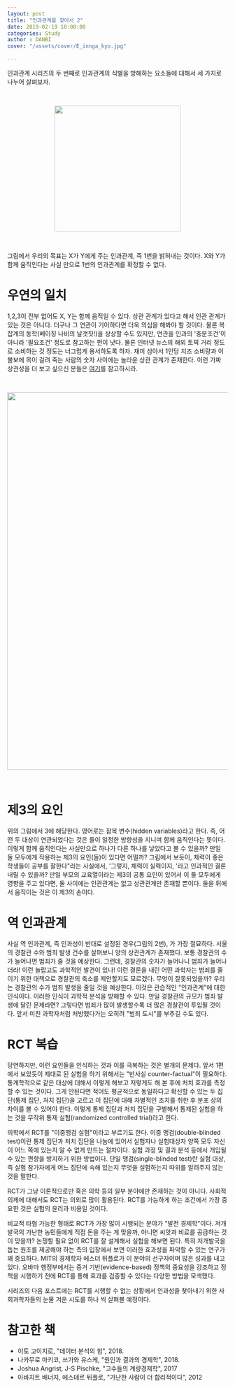 ```yaml
---  
layout: post  
title: "인과관계를 찾아서 2"  
date: 2019-02-19 10:00:00  
categories: Study
author : DANBI  
cover: "/assets/cover/E_innga_kyo.jpg"  

---
```


인과관계 시리즈의 두 번째로 인과관계의 식별을 방해하는 요소들에 대해서 세 가지로 나누어 살펴보자. 

<br>
<p align="center"><kbd>
<img src="/assets/etc/causality_part2/causality.png" style="width:3in">
</kbd></p>
<br>



그림에서 우리의 목표는 X가 Y에게 주는 인과관계, 즉 1번을 밝혀내는 것이다. X와 Y가 함께 움직인다는 사실 만으로 1번의 인과관계를 확정할 수 없다. 

# 우연의 일치

1,2,3이 전부 없어도 X, Y는 함께 움직일 수 있다. 상관 관계가 있다고 해서 인관 관계가 있는 것은 아니다. 더구나 그 연관이 기이하다면 더욱 의심을 해봐야 할 것이다. 물론 복잡계의 동학(베이징 나비의 날갯짓!)을 상상할 수도 있지만, 연관을 인과의 '충분조건'이 아니라 '필요조건' 정도로 참고하는 편이 낫다. 물론 인터넷 뉴스의 해외 토픽 거리 정도로 소비하는 것 정도는 너그럽게 용서하도록 하자.  재미 삼아서 1인당 치즈 소비량과 이불보에 목이 걸려 죽는 사람의 숫자 사이에는 놀라운 상관 관계가 존재한다. 이런 가짜 상관성을 더 보고 싶으신 분들은 [여기](http://www.tylervigen.com/spurious-correlations)를 참고하시라. 

<br>
<p align="center"><kbd>
<img src="/assets/etc/causality_part2/chart.png" style="width:9in">
</kbd></p>
<br>

#  제3의  요인

위의 그림에서 3에 해당한다. 영어로는 잠복 변수(hidden variables)라고 한다. 즉, 어떤 두 대상이 연관되었다는 것은 둘이 일정한 방향성을 지니며 함께 움직인다는 뜻이다. 이렇게 함께 움직인다는 사실만으로 하나가 다른 하나를 낳았다고 볼 수 있을까? 만일 둘 모두에게 작용하는  제3의  요인(들)이 있다면 어떨까? 그림에서 보듯이, 체력이 좋은 학생들이 공부를 잘한다"라는 사실에서, '그렇지, 체력이  실력이지, '라고  인과적인 결론 내릴 수 있을까? 만일 부모의 교육열이라는  제3의  공통 요인이 있어서 이 둘 모두에게 영향을 주고 있다면, 둘 사이에는 인관관계는 없고 상관관계만 존재할 뿐이다. 둘을 뒤에서 움직이는 것은 이  제3의  손이다.  

# 역 인과관계

사실 역 인과관계, 즉 인과성이 반대로 설정된 경우(그림의 2번), 가 가장 절묘하다. 서울의 경찰관 수와 범죄 발생 건수를 살펴보니 양의 상관관계가 존재했다. 보통 경찰관의 수가 늘어나면 범죄가 줄 것을 예상한다. 그런데, 경찰관의 숫자가 늘어나니 범죄가 늘어나더라! 이런 놀랍고도 과학적인 발견이 있나! 이런 결론을 내린 어떤 과학자는 범죄를 줄이기 위한 대책으로 경찰관의 축소를 제안할지도 모르겠다. 무엇이 잘못되었을까? 우리는 경찰관의 수가 범죄 발생을 줄일 것을 예상한다. 이것은 관습적인 "인과관계"에 대한 인식이다. 이러한 인식이 과학적 분석을 방해할 수 있다. 만일 경찰관의 규모가 범죄 발생에 달린 문제라면? 그렇다면 범죄가 많이 발생할수록 더 많은 경찰관이 투입될 것이다. 앞서 미친 과학자처럼 처방했다가는 오히려 "범죄 도시"를 부추길 수도 있다.  

# RCT 복습 

당연하지만, 이런 요인들을 인식하는 것과 이를 극복하는 것은 별개의 문제다. 앞서 1편에서 보았듯이 제대로 된 실험을 하기 위해서는  "반사실 counter-factual"이  필요하다. 통계학적으로 같은 대상에 대해서 이렇게 해보고 저렇게도 해 본 후에 처치 효과를 측정할 수 있는 것이다. 그게 안된다면 적어도 평균적으로 동일하다고 확신할 수 있는 두 집단(통제 집단, 처치 집단)을 고르고 이 집단에 대해 차별적인 조치를 취한 후 분포 상의 차이를 볼 수 있어야 한다. 이렇게 통제 집단과 처치 집단을 구별해서 통제된 실험을 하는 것을 무작위 통제 실험(randomized controlled trial)라고 한다.  

의학에서 RCT를 "이중맹검 실험"이라고 부르기도 한다. 이중 맹검(double-blinded test)이란 통제 집단과 처치 집단을 나눔에 있어서 실험자나 실험대상자 양쪽 모두 자신이 어느 쪽에 있는지 알 수 없게 만드는 절차이다. 실험 과정 및 결과 분석 등에서 개입될 수 있는 편향을 방지하기 위한 방법이다. 단일 맹검(single-blinded test)란 실험 대상, 즉 실험 참가자에게 어느 집단에 속해 있는지 무엇을 실험하는지 따위를 알려주지 않는 것을 말한다.  

RCT가 그냥 이론적으로만 혹은 의학 등의 일부 분야에만 존재하는 것이 아니다. 사회적 의제에 대해서도 RCT는 의외로 많이 활용된다. RCT를 가능하게 하는 조건에서 가장 중요한 것은 실험의 윤리과 비용일 것이다.  

비교적 타협 가능한 형태로 RCT가 가장 많이 시행되는 분야가 "발전 경제학"이다. 저개발국의 가난한 농민들에게 직접 돈을 주는 게 맞을까, 아니면 씨앗과 비료를 공급하는 것이 맞을까? 논쟁할 필요 없이 RCT를 잘 설계해서 실험을 해보면 된다. 특히 저개발국을 돕는 원조를 제공해야 하는 측의 입장에서 보면 이러한 효과성을 파악할 수 있는 연구가 꽤 중요하다. MIT의 경제학자 에스더 뒤플로가 이 분야의 선구자이며 많은 성과를 내고 있다. 오바마 행정부에서는 증거 기반(evidence-based) 정책의 중요성을 강조하고 정책을 시행하기 전에 RCT를 통해 효과를 검증할 수 있다는 다양한 방법을 모색했다.  

시리즈의 다음 포스트에는 RCT를 시행할 수 없는 상황에서 인과성을 찾아내기 위한 사회과학자들의 눈물 겨운 시도를 하나 씩 살펴볼 예정이다. 

# 참고한 책  
  

- 이토 고이치로, "데이터 분석의 힘", 2018.
-  나카무로  마키코, 쓰가와 유스케, "원인과 결과의 경제학", 2018.
- Joshua Angrist, J-S Pischke, "고수들의 계량경제학", 2017
-  아바지트  배너지, 에스테르 뒤플로, "가난한 사람이 더 합리적이다", 2012

<!--stackedit_data:
eyJoaXN0b3J5IjpbODI4OTA1MjAzXX0=
-->
